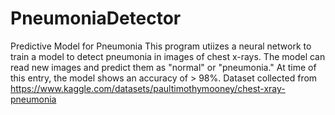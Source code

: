 # PneumoniaDetector
Predictive Model for Pneumonia
This program utiizes a neural network to train a model to detect pneumonia in images of chest x-rays. The model can read new images and predict them as "normal" or "pneumonia." At time of this entry, the model shows an accuracy of > 98%. Dataset collected from https://www.kaggle.com/datasets/paultimothymooney/chest-xray-pneumonia
